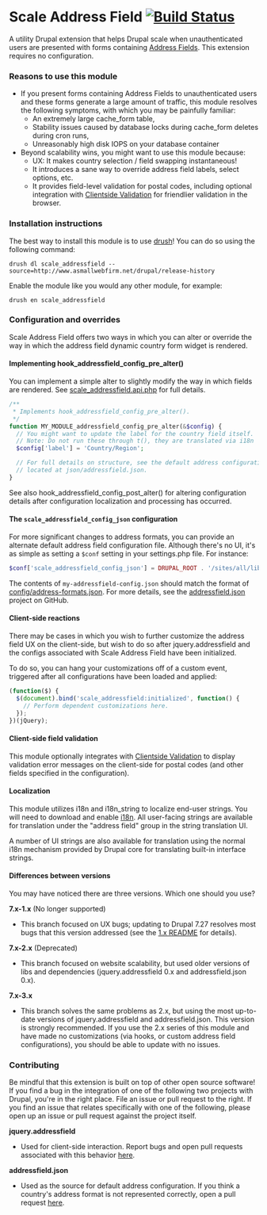 Scale Address Field [![Build Status](https://travis-ci.org/asmallwebfirm/scale_addressfield.png?branch=7.x-3.x)](https://travis-ci.org/asmallwebfirm/scale_addressfield)
===================

A utility Drupal extension that helps Drupal scale when unauthenticated users
are presented with forms containing [Address Fields](). This extension requires
no configuration.


### Reasons to use this module

- If you present forms containing Address Fields to unauthenticated users and
  these forms generate a large amount of traffic, this module resolves the
  following symptoms, with which you may be painfully familiar:
  - An extremely large cache_form table,
  - Stability issues caused by database locks during cache_form deletes during
    cron runs,
  - Unreasonably high disk IOPS on your database container
- Beyond scalability wins, you might want to use this module because:
  - UX: It makes country selection / field swapping instantaneous!
  - It introduces a sane way to override address field labels, select options,
    etc.
  - It provides field-level validation for postal codes, including optional
    integration with [Clientside Validation]() for friendlier validation in the
    browser.


### Installation instructions

The best way to install this module is to use [drush][]! You can do so
using the following command:

```
drush dl scale_addressfield --source=http://www.asmallwebfirm.net/drupal/release-history
```

Enable the module like you would any other module, for example:

```
drush en scale_addressfield
```


### Configuration and overrides

Scale Address Field offers two ways in which you can alter or override the way
in which the address field dynamic country form widget is rendered.

#### Implementing hook_addressfield_config_pre_alter()

You can implement a simple alter to slightly modify the way in which fields are
rendered. See [scale_addressfield.api.php](scale_addressfield.api.php) for full
details.

```php
/**
 * Implements hook_addressfield_config_pre_alter().
 */
function MY_MODULE_addressfield_config_pre_alter(&$config) {
  // You might want to update the label for the country field itself.
  // Note: Do not run these through t(), they are translated via i18n
  $config['label'] = 'Country/Region';

  // For full details on structure, see the default address configuration file,
  // located at json/addressfield.json.
}
```

See also hook_addressfield_config_post_alter() for altering configuration
details after configuration localization and processing has occurred.

#### The `scale_addressfield_config_json` configuration

For more significant changes to address formats, you can provide an alternate
default address field configuration file. Although there's no UI, it's as simple
as setting a `$conf` setting in your settings.php file. For instance:

```php
$conf['scale_addressfield_config_json'] = DRUPAL_ROOT . '/sites/all/libraries/my-addressfield-config.json';
```

The contents of `my-addressfield-config.json` should match the format of
[config/address-formats.json](json/addressfield.json). For more details, see the
[addressfield.json](https://github.com/tableau-mkt/addressfield.json) project on
GitHub.

#### Client-side reactions

There may be cases in which you wish to further customize the address field UX
on the client-side, but wish to do so after jquery.addressfield and the configs
associated with Scale Address Field have been initialized.

To do so, you can hang your customizations off of a custom event, triggered
after all configurations have been loaded and applied:

```javascript
(function($) {
  $(document).bind('scale_addressfield:initialized', function() {
    // Perform dependent customizations here.
  });
})(jQuery);
```

#### Client-side field validation

This module optionally integrates with [Clientside Validation]() to display
validation error messages on the client-side for postal codes (and other fields
specified in the configuration).


#### Localization

This module utilizes i18n and i18n_string to localize end-user strings. You will
need to download and enable [i18n](). All user-facing strings are available for
translation under the "address field" group in the string translation UI.

A number of UI strings are also available for translation using the normal i18n
mechanism provided by Drupal core for translating built-in interface strings.


#### Differences between versions

You may have noticed there are three versions. Which one should you use?

__7.x-1.x__ (No longer supported)
- This branch focused on UX bugs; updating to Drupal 7.27 resolves most bugs
  that this version addressed (see the [1.x README]() for details).

__7.x-2.x__ (Deprecated)
- This branch focused on website scalability, but used older versions of libs
  and dependencies (jquery.addressfield 0.x and addressfield.json 0.x).

__7.x-3.x__
- This branch solves the same problems as 2.x, but using the most up-to-date
  versions of jquery.addressfield and addressfield.json. This version is
  strongly recommended. If you use the 2.x series of this module and have made
  no customizations (via hooks, or custom address field configurations), you
  should be able to update with no issues.


### Contributing

Be mindful that this extension is built on top of other open source software! If
you find a bug in the integration of one of the following two projects with
Drupal, you're in the right place. File an issue or pull request to the right.
If you find an issue that relates specifically with one of the following, please
open up an issue or pull request against the project itself.

__jquery.addressfield__
- Used for client-side interaction. Report bugs and open pull requests
  associated with this behavior [here](https://github.com/tableau-mkt/jquery.addressfield).

__addressfield.json__
- Used as the source for default address configuration. If you think a country's
  address format is not represented correctly, open a pull request
  [here](https://github.com/tableau-mkt/addressfield.json).


[Address Fields]: https://drupal.org/project/addressfield
[drush]: https://github.com/drush-ops/drush
[1.x README]: https://github.com/asmallwebfirm/scale_addressfield/blob/7.x-1.x
[i18n]: https://drupal.org/project/i18n
[Clientside Validation]: http://drupal.org/project/clientside_validation
